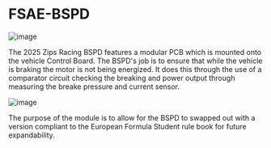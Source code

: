 # FSAE-BSPD

![image](https://github.com/user-attachments/assets/b9b2c2e6-cb87-4865-8f0b-56f708b05bcb)

The 2025 Zips Racing BSPD features a modular PCB which is mounted onto the vehicle Control Board.
The BSPD's job is to ensure that while the vehicle is braking the motor is not being energized. It does this through the use of a comparator circuit checking the breaking and power output through measuring the breake pressure and current sensor.

![image](https://github.com/user-attachments/assets/78b29f4c-0cf5-4554-9bc2-dcf10f9a213d)

The purpose of the module is to allow for the BSPD to swapped out with a version compliant to the European Formula Student rule book for future expandability.
